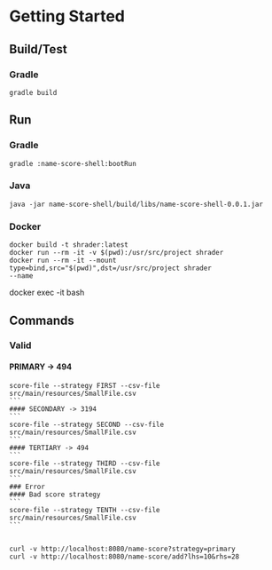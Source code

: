 # Getting Started
## Build/Test
### Gradle
```
gradle build
```
## Run
### Gradle
```
gradle :name-score-shell:bootRun
```
### Java
```
java -jar name-score-shell/build/libs/name-score-shell-0.0.1.jar
```
### Docker
```
docker build -t shrader:latest
docker run --rm -it -v $(pwd):/usr/src/project shrader
docker run --rm -it --mount type=bind,src="$(pwd)",dst=/usr/src/project shrader
--name
```

docker exec -it <name> bash

## Commands
### Valid 
#### PRIMARY -> 494
````
score-file --strategy FIRST --csv-file src/main/resources/SmallFile.csv
```
#### SECONDARY -> 3194
```
score-file --strategy SECOND --csv-file src/main/resources/SmallFile.csv
```
#### TERTIARY -> 494
```
score-file --strategy THIRD --csv-file src/main/resources/SmallFile.csv
```
### Error
#### Bad score strategy
```
score-file --strategy TENTH --csv-file src/main/resources/SmallFile.csv
```


curl -v http://localhost:8080/name-score?strategy=primary
curl -v http://localhost:8080/name-score/add?lhs=10&rhs=28

